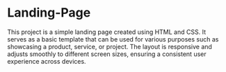 # Landing-Page
This project is a simple landing page created using HTML and CSS. It serves as a basic template that can be used for various purposes such as showcasing a product, service, or project. The layout is responsive and adjusts smoothly to different screen sizes, ensuring a consistent user experience across devices.
